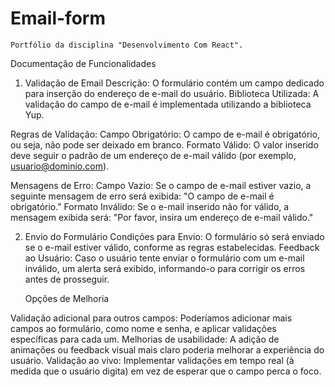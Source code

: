 # Email-form
    Portfólio da disciplina "Desenvolvimento Com React".


Documentação de Funcionalidades

1. Validação de Email
    Descrição: O formulário contém um campo dedicado para inserção do endereço de e-mail do usuário.
    Biblioteca Utilizada: A validação do campo de e-mail é implementada utilizando a biblioteca Yup.

Regras de Validação:
    Campo Obrigatório: O campo de e-mail é obrigatório, ou seja, não pode ser deixado em branco.
    Formato Válido: O valor inserido deve seguir o padrão de um endereço de e-mail válido (por exemplo, usuario@dominio.com).

Mensagens de Erro:
    Campo Vazio: Se o campo de e-mail estiver vazio, a seguinte mensagem de erro será exibida: "O campo de e-mail é obrigatório."
    Formato Inválido: Se o e-mail inserido não for válido, a mensagem exibida será: "Por favor, insira um endereço de e-mail válido."

2. Envio do Formulário
    Condições para Envio: O formulário só será enviado se o e-mail estiver válido, conforme as regras estabelecidas.
    Feedback ao Usuário: Caso o usuário tente enviar o formulário com um e-mail inválido, um alerta será exibido, informando-o para corrigir os erros antes de prosseguir.

   Opções de Melhoria

Validação adicional para outros campos: Poderíamos adicionar mais campos ao formulário, como nome e senha, e aplicar validações específicas para cada um.
Melhorias de usabilidade: A adição de animações ou feedback visual mais claro poderia melhorar a experiência do usuário.
Validação ao vivo: Implementar validações em tempo real (à medida que o usuário digita) em vez de esperar que o campo perca o foco.
